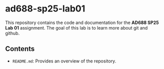 # ad688-sp25-lab01

This repository contains the code and documentation for the **AD688 SP25 Lab 01** assignment. The goal of this lab is to learn more about git and github.

## Contents
- `README.md`: Provides an overview of the repository.
